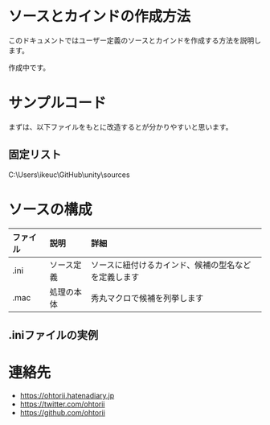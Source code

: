 ﻿# ソースとカインドの作成方法

このドキュメントではユーザー定義のソースとカインドを作成する方法を説明します。

作成中です。

# サンプルコード

まずは、以下ファイルをもとに改造するとが分かりやすいと思います。

## 固定リスト
C:\Users\ikeuc\GitHub\unity\sources

# ソースの構成

|ファイル|説明|詳細|
|:--|:--|:--|
|.ini|ソース定義|ソースに紐付けるカインド、候補の型名などを定義します|
|.mac|処理の本体|秀丸マクロで候補を列挙します|

## .iniファイルの実例


# 連絡先

- <https://ohtorii.hatenadiary.jp>
- <https://twitter.com/ohtorii>
- <https://github.com/ohtorii>
